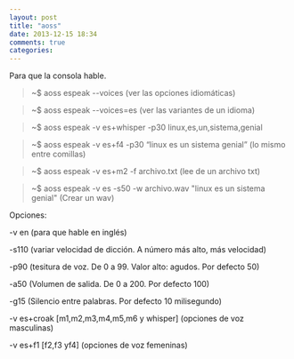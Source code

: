 ```yaml
---
layout: post
title: "aoss"
date: 2013-12-15 18:34
comments: true
categories: 
---
```

Para que la consola hable.

>~$ aoss espeak --voices   (ver las opciones idiomáticas)

>~$ aoss espeak --voices=es (ver las variantes de un idioma)

>~$ aoss espeak -v es+whisper -p30 linux,es,un,sistema,genial

>~$ aoss espeak -v es+f4 -p30 “linux es un sistema genial”  (lo mismo entre comillas)

>~$ aoss espeak -v es+m2 -f archivo.txt  (lee de un archivo txt)

>~$ aoss espeak -v es -s50 -w archivo.wav "linux es un sistema genial" (Crear un wav)

Opciones:

-v en (para que hable en inglés)

-s110 (variar velocidad de dicción. A número más alto, más velocidad)

-p90 (tesitura de voz. De 0 a 99. Valor alto: agudos. Por defecto 50)

-a50 (Volumen de salida. De 0 a 200. Por defecto 100)

-g15 (Silencio entre palabras. Por defecto 10 milisegundo)

-v es+croak [m1,m2,m3,m4,m5,m6 y whisper] (opciones de voz masculinas)

-v es+f1 [f2,f3 yf4]  (opciones de voz femeninas)

